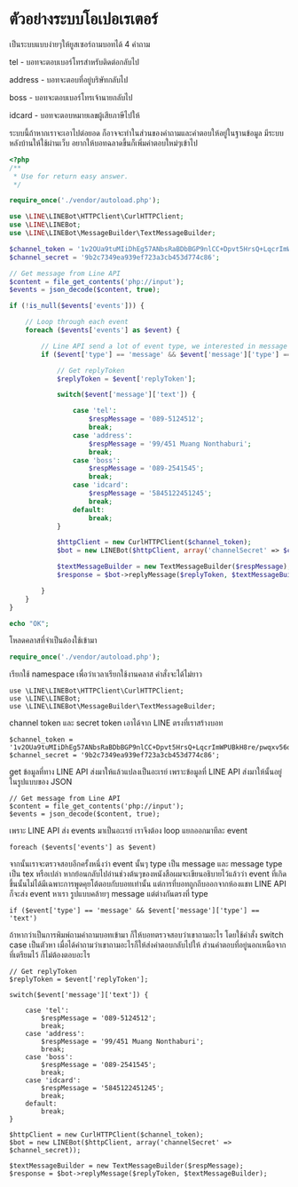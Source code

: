 # ตัวอย่างระบบโอเปอเรเตอร์

เป็นระบบแบบง่ายๆให้ยูสเซอร์ถามบอทได้ 4 คำถาม

tel - บอทจะตอบเบอร์โทรสำหรับติดต่อกลับไป

address - บอทจะตอบที่อยู่บริษัทกลับไป

boss - บอทจะตอบเบอร์โทรเจ้านายกลับไป

idcard - บอทจะตอบหมายเลขผู้เสียภาษีไปให้

ระบบนี้ถ้าหากเราจะเอาไปต่อยอด ก็อาจจะทำในส่วนของคำถามและคำตอบให้อยู่ในฐานข้อมูล มีระบบหลังบ้านให้ใช้ผ่านเว็บ อยากให้บอทฉลาดขึ้นก็เพิ่มคำตอบใหม่ๆเข้าไป

```php
<?php
/**
 * Use for return easy answer.
 */

require_once('./vendor/autoload.php');

use \LINE\LINEBot\HTTPClient\CurlHTTPClient;
use \LINE\LINEBot;
use \LINE\LINEBot\MessageBuilder\TextMessageBuilder;

$channel_token = '1v2OUa9tuMIiDhEg57ANbsRaBDbBGP9nlCC+Dpvt5HrsQ+LqcrImWPUBkH8re/pwqxv56d15kZeMoU/vQ0zuzPFlbhFM7AhRMZwLrSkLdcjbFurwXGOyHLt8MdgzLfAe7r0BsQV5cATlUanW3OgJewdB04t89/1O/w1cDnyilFU=';
$channel_secret = '9b2c7349ea939ef723a3cb453d774c86';

// Get message from Line API
$content = file_get_contents('php://input');
$events = json_decode($content, true);

if (!is_null($events['events'])) {

    // Loop through each event
    foreach ($events['events'] as $event) {

        // Line API send a lot of event type, we interested in message only.
        if ($event['type'] == 'message' && $event['message']['type'] == 'text') {

            // Get replyToken
            $replyToken = $event['replyToken'];

            switch($event['message']['text']) {

                case 'tel':
                    $respMessage = '089-5124512';
                    break;
                case 'address':
                    $respMessage = '99/451 Muang Nonthaburi';
                    break;
                case 'boss':
                    $respMessage = '089-2541545';
                    break;
                case 'idcard':
                    $respMessage = '5845122451245';
                    break;
                default:
                    break;
            }

            $httpClient = new CurlHTTPClient($channel_token);
            $bot = new LINEBot($httpClient, array('channelSecret' => $channel_secret));

            $textMessageBuilder = new TextMessageBuilder($respMessage);
            $response = $bot->replyMessage($replyToken, $textMessageBuilder);

        }
    }
}

echo "OK";
```

โหลดคลาสที่จำเป็นต้องใช้เข้ามา

```php
require_once('./vendor/autoload.php');
```

เรียกใช้ namespace เพื่อว่าเวลาเรียกใช้งานคลาส คำสั่งจะได้ไม่ยาว

```
use \LINE\LINEBot\HTTPClient\CurlHTTPClient;
use \LINE\LINEBot;
use \LINE\LINEBot\MessageBuilder\TextMessageBuilder;
```

channel token และ secret token เอาได้จาก LINE ตรงที่เราสร้างบอท

```
$channel_token = '1v2OUa9tuMIiDhEg57ANbsRaBDbBGP9nlCC+Dpvt5HrsQ+LqcrImWPUBkH8re/pwqxv56d15kZeMoU/vQ0zuzPFlbhFM7AhRMZwLrSkLdcjbFurwXGOyHLt8MdgzLfAe7r0BsQV5cATlUanW3OgJewdB04t89/1O/w1cDnyilFU=';
$channel_secret = '9b2c7349ea939ef723a3cb453d774c86';
```

get ข้อมูลที่ทาง LINE API ส่งมาให้แล้วแปลงเป็นอะเรย์ เพราะข้อมูลที่ LINE API ส่งมาให้นั้นอยู่ในรูปแบบของ JSON

```
// Get message from Line API
$content = file_get_contents('php://input');
$events = json_decode($content, true);
```

เพราะ LINE API ส่ง events มาเป็นอะเรย์ เราจึงต้อง loop แยกออกมาทีละ event

```
foreach ($events['events'] as $event)
```

จากนั้นเราจะตรวจสอบอีกครั้งหนึ่งว่า event นั้นๆ type เป็น message และ message type เป็น tex หรือเปล่า  หากย้อนกลับไปอ่านช่วงต้นๆของหนังสือผมจะเขียนอธิบายไว้แล้วว่า event ที่เกิดขึ้นนั้นไม่ได้มีเฉพาะการพูดคุยโต้ตอบกับบอทเท่านั้น แต่การที่บอทถูกถีบออกจากห้องแชท LINE API ก็จะส่ง event หาเรา รูปแบบคล้ายๆ message แต่ต่างกันตรงที่ type

```
if ($event['type'] == 'message' && $event['message']['type'] == 'text')
```

ถ้าหากว่าเป็นการพิมพ์ถามคำถามบอทเข้ามา ก็ให้บอทตรวจสอบว่าเขาถามอะไร โดยใช้คำสั่ง switch case เป็นตัวหา เมื่อได้คำถามว่าเขาถามอะไรก็ให้ส่งคำตอบกลับไปให้ ส่วนคำตอบที่อยู่นอกเหนือจากที่เตรียมไว้ ก็ไม่ต้องตอบอะไร

```
// Get replyToken
$replyToken = $event['replyToken'];

switch($event['message']['text']) {

    case 'tel':
        $respMessage = '089-5124512';
        break;
    case 'address':
        $respMessage = '99/451 Muang Nonthaburi';
        break;
    case 'boss':
        $respMessage = '089-2541545';
        break;
    case 'idcard':
        $respMessage = '5845122451245';
        break;
    default:
        break;
}

$httpClient = new CurlHTTPClient($channel_token);
$bot = new LINEBot($httpClient, array('channelSecret' => $channel_secret));

$textMessageBuilder = new TextMessageBuilder($respMessage);
$response = $bot->replyMessage($replyToken, $textMessageBuilder);
```




